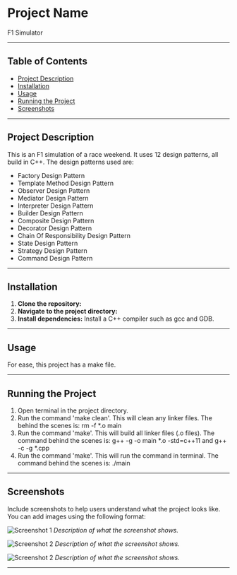 # Project Name
F1 Simulator

---
## Table of Contents

- [Project Description](#project-description)
- [Installation](#installation)
- [Usage](#usage)
- [Running the Project](#running-the-project)
- [Screenshots](#screenshots)
---

## Project Description
This is an F1 simulation of a race weekend. It uses 12 design patterns, all build in C++.
The design patterns used are:
- Factory Design Pattern
- Template Method Design Pattern
- Observer Design Pattern
- Mediator Design Pattern
- Interpreter Design Pattern
- Builder Design Pattern
- Composite Design Pattern
- Decorator Design Pattern
- Chain Of Responsibility Design Pattern
- State Design Pattern
- Strategy Design Pattern
- Command Design Pattern

---

## Installation

1. **Clone the repository:**
2. **Navigate to the project directory:**
3. **Install dependencies:**
   Install a C++ compiler such as gcc and GDB.

---

## Usage

For ease, this project has a make file. 

---

## Running the Project

1. Open terminal in the project directory.
2. Run the command 'make clean'. This will clean any linker files. The behind the scenes is: rm -f *.o main
3. Run the command 'make'. This will build all linker files (.o files). The command behind the scenes is: g++ -g -o main *.o -std=c++11 and g++ -c -g *.cpp
4. Run the command 'make'. This will run the command in terminal. The command behind the scenes is: ./main

---

## Screenshots

Include screenshots to help users understand what the project looks like. You can add images using the following format:

![Screenshot 1](path/to/screenshot1.png)
*Description of what the screenshot shows.*

![Screenshot 2](path/to/screenshot2.png)
*Description of what the screenshot shows.*

![Screenshot 2](screenshots/screenshot2.png)
*Description of what the screenshot shows.*

---

